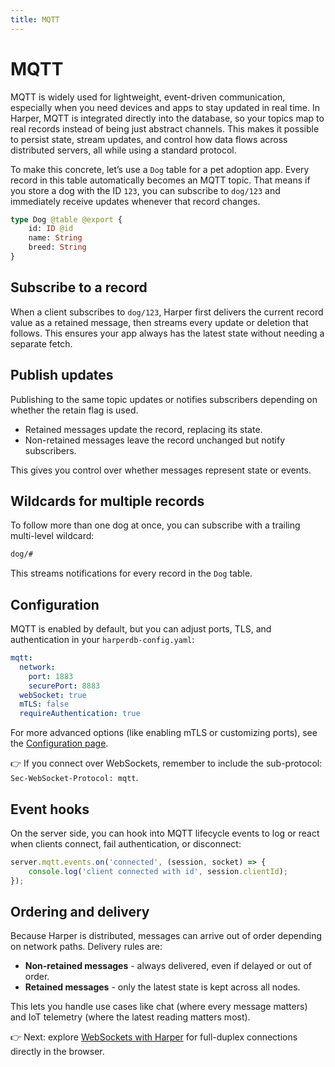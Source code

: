 ```yaml
---
title: MQTT
---
```


# MQTT

MQTT is widely used for lightweight, event-driven communication, especially when you need devices and apps to stay updated in real time. In Harper, MQTT is integrated directly into the database, so your topics map to real records instead of being just abstract channels. This makes it possible to persist state, stream updates, and control how data flows across distributed servers, all while using a standard protocol.

To make this concrete, let’s use a `Dog` table for a pet adoption app. Every record in this table automatically becomes an MQTT topic. That means if you store a dog with the ID `123`, you can subscribe to `dog/123` and immediately receive updates whenever that record changes.

```graphql
type Dog @table @export {
	id: ID @id
	name: String
	breed: String
}
```

## Subscribe to a record

When a client subscribes to `dog/123`, Harper first delivers the current record value as a retained message, then streams every update or deletion that follows. This ensures your app always has the latest state without needing a separate fetch.

## Publish updates

Publishing to the same topic updates or notifies subscribers depending on whether the retain flag is used.

- Retained messages update the record, replacing its state.
- Non-retained messages leave the record unchanged but notify subscribers.

This gives you control over whether messages represent state or events.

## Wildcards for multiple records

To follow more than one dog at once, you can subscribe with a trailing multi-level wildcard:

```bash
dog/#
```

This streams notifications for every record in the `Dog` table.

## Configuration

MQTT is enabled by default, but you can adjust ports, TLS, and authentication in your `harperdb-config.yaml`:

```yaml
mqtt:
  network:
    port: 1883
    securePort: 8883
  webSocket: true
  mTLS: false
  requireAuthentication: true
```

For more advanced options (like enabling mTLS or customizing ports), see the [Configuration page](../../deployments/configuration).

👉 If you connect over WebSockets, remember to include the sub-protocol: `Sec-WebSocket-Protocol: mqtt`.

## Event hooks

On the server side, you can hook into MQTT lifecycle events to log or react when clients connect, fail authentication, or disconnect:

```javascript
server.mqtt.events.on('connected', (session, socket) => {
	console.log('client connected with id', session.clientId);
});
```

## Ordering and delivery

Because Harper is distributed, messages can arrive out of order depending on network paths. Delivery rules are:

- **Non-retained messages** - always delivered, even if delayed or out of order.
- **Retained messages** - only the latest state is kept across all nodes.

This lets you handle use cases like chat (where every message matters) and IoT telemetry (where the latest reading matters most).

👉 Next: explore [WebSockets with Harper](./websockets) for full-duplex connections directly in the browser.
